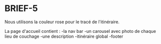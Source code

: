 # BRIEF-5

Nous utilisons la couleur rose pour le tracé de l'itinéraire. 

La page d'accueil contient : 
-la nav bar
-un carousel avec photo de chaque lieu de couchage 
-une description
-itinéraire global
-footer 

